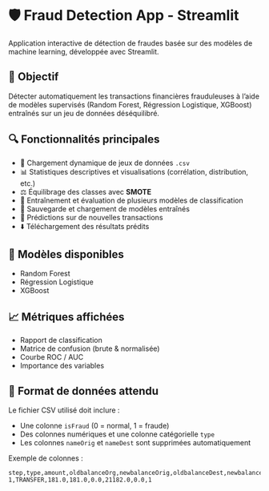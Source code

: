 # 🛡️ Fraud Detection App - Streamlit

Application interactive de détection de fraudes basée sur des modèles de machine learning, développée avec Streamlit.

## 🎯 Objectif

Détecter automatiquement les transactions financières frauduleuses à l’aide de modèles supervisés (Random Forest, Régression Logistique, XGBoost) entraînés sur un jeu de données déséquilibré.

## 🔍 Fonctionnalités principales

- 📂 Chargement dynamique de jeux de données `.csv`
- 📊 Statistiques descriptives et visualisations (corrélation, distribution, etc.)
- ⚖️ Équilibrage des classes avec **SMOTE**
- 🤖 Entraînement et évaluation de plusieurs modèles de classification
- 💾 Sauvegarde et chargement de modèles entraînés
- 🧮 Prédictions sur de nouvelles transactions
- ⬇️ Téléchargement des résultats prédits

## 🧠 Modèles disponibles

- Random Forest
- Régression Logistique
- XGBoost

## 📈 Métriques affichées

- Rapport de classification
- Matrice de confusion (brute & normalisée)
- Courbe ROC / AUC
- Importance des variables

## 📁 Format de données attendu

Le fichier CSV utilisé doit inclure :
- Une colonne `isFraud` (0 = normal, 1 = fraude)
- Des colonnes numériques et une colonne catégorielle `type`
- Les colonnes `nameOrig` et `nameDest` sont supprimées automatiquement

Exemple de colonnes :
```csv
step,type,amount,oldbalanceOrg,newbalanceOrig,oldbalanceDest,newbalanceDest,isFraud
1,TRANSFER,181.0,181.0,0.0,21182.0,0.0,1
